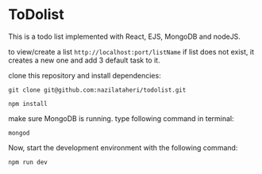 # ToDolist

This is a todo list implemented with React, EJS, MongoDB and nodeJS.

to view/create a list `http://localhost:port/listName` if list does not exist, it creates a new one and add 3 default task to it.

clone this repository and install dependencies:

```
git clone git@github.com:nazilataheri/todolist.git
```

```
npm install
```
make sure MongoDB is running. type following command in terminal:

```
mongod
```

Now, start the development environment with the following command:

```
npm run dev
```
